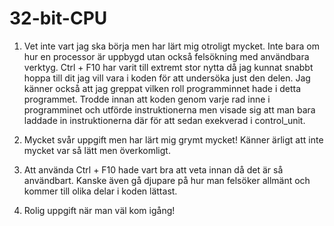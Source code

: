 # 32-bit-CPU

1. Vet inte vart jag ska börja men har lärt mig otroligt mycket. Inte bara om hur en processor är uppbygd utan också felsökning med användbara verktyg. Ctrl + F10 har varit till extremt stor nytta då jag kunnat snabbt hoppa till dit jag vill vara i koden för att undersöka just den delen. Jag känner också att jag greppat vilken roll programminnet hade i detta programmet. Trodde innan att koden genom varje rad inne i programminet och utförde instruktionerna men visade sig att man bara laddade in instruktionerna där för att sedan exekverad i control_unit.

2. Mycket svår uppgift men har lärt mig grymt mycket! Känner ärligt att inte mycket var så lätt men överkomligt.

3. Att använda Ctrl + F10 hade vart bra att veta innan då det är så användbart. Kanske även gå djupare på hur man felsöker allmänt och kommer till olika delar i koden lättast.

4. Rolig uppgift när man väl kom igång!

